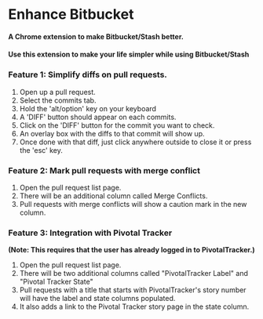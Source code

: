 # Enhance Bitbucket
#### A Chrome extension to make Bitbucket/Stash better.
#### Use this extension to make your life simpler while using Bitbucket/Stash


### Feature 1: Simplify diffs on pull requests.
1) Open up a pull request.
2) Select the commits tab.
3) Hold the 'alt/option' key on your keyboard
4) A 'DIFF' button should appear on each commits.
5) Click on the 'DIFF' button for the commit you want to check.
6) An overlay box with the diffs to that commit will show up.
7) Once done with that diff, just click anywhere outside to close it or press the 'esc' key.

### Feature 2: Mark pull requests with merge conflict 
1) Open the pull request list page.
2) There will be an additional column called Merge Conflicts.
3) Pull requests with merge conflicts will show a caution mark in the new column.

### Feature 3: Integration with Pivotal Tracker
**(Note: This requires that the user has already logged in to PivotalTracker.)**
1) Open the pull request list page.
2) There will be two additional columns called "PivotalTracker Label" and "Pivotal Tracker State"
3) Pull requests with a title that starts with PivotalTracker's story number will have the label and state columns populated.
4) It also adds a link to the Pivotal Tracker story page in the state column.
